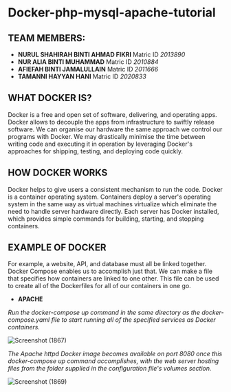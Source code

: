 # Docker-php-mysql-apache-tutorial

## TEAM MEMBERS:

* **NURUL SHAHIRAH BINTI AHMAD FIKRI** Matric ID *2013890*
* **NUR ALIA BINTI MUHAMMAD** Matric ID *2010884*
* **AFIEFAH BINTI JAMALULLAIN** Matric ID *2011666*
* **TAMANNI HAYYAN HANI** Matric ID *2020833*

## WHAT DOCKER IS?

Docker is a free and open set of software, delivering, and operating apps. Docker allows to decouple the apps from infrastructure to swiftly release software. We can organise our hardware the same approach we control our programs with Docker. We may drastically minimise the time between writing code and executing it in operation by leveraging Docker's approaches for shipping, testing, and deploying code quickly. 

## HOW DOCKER WORKS

Docker helps to give users a consistent mechanism to run the code. Docker is a container operating system. Containers deploy a server's operating system in the same way as virtual machines virtualize which eliminate the need to handle server hardware directly. Each server has Docker installed, which provides simple commands for building, starting, and stopping containers.

## EXAMPLE OF DOCKER

For example, a website, API, and database must all be linked together. Docker Compose enables us to accomplish just that. We can make a file that specifies how containers are linked to one other. This file can be used to create all of the Dockerfiles for all of our containers in one go.

* **APACHE**

*Run the docker-compose up command in the same directory as the docker-compose.yaml file to start running all of the specified services as Docker containers.*

![Screenshot (1867)](https://user-images.githubusercontent.com/104122185/173180088-f81a00ec-2e68-4370-8d3d-b91c25174fd4.png)

*The Apache httpd Docker image becomes available on port 8080 once this docker-compose up command accomplishes, with the web server hosting files from the folder supplied in the configuration file's volumes section.*

![Screenshot (1869)](https://user-images.githubusercontent.com/104122185/173180310-8f49b4bf-9410-4328-b17d-387216b37d9e.png)

